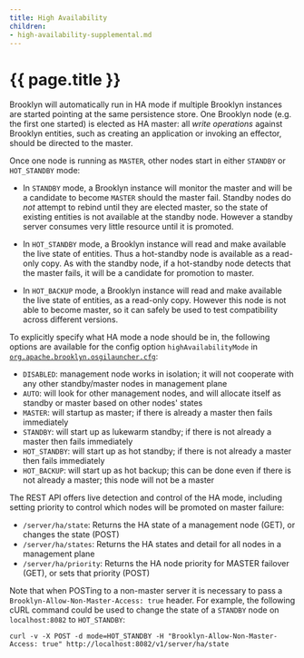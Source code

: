 ```yaml
---
title: High Availability
children:
- high-availability-supplemental.md
---
```

# {{ page.title }}

Brooklyn will automatically run in HA mode if multiple Brooklyn instances are started
pointing at the same persistence store.  One Brooklyn node (e.g. the first one started)
is elected as HA master:  all *write operations* against Brooklyn entities, such as creating
an application or invoking an effector, should be directed to the master.

Once one node is running as `MASTER`, other nodes start in either `STANDBY` or `HOT_STANDBY` mode:

* In `STANDBY` mode, a Brooklyn instance will monitor the master and will be a candidate
  to become `MASTER` should the master fail. Standby nodes do *not* attempt to rebind
  until they are elected master, so the state of existing entities is not available at
  the standby node.  However a standby server consumes very little resource until it is
  promoted.
  
* In `HOT_STANDBY` mode, a Brooklyn instance will read and make available the live state of
  entities.  Thus a hot-standby node is available as a read-only copy.
  As with the standby node, if a hot-standby node detects that the master fails,
  it will be a candidate for promotion to master.

* In `HOT_BACKUP` mode, a Brooklyn instance will read and make available the live state of
  entities, as a read-only copy. However this node is not able to become master,
  so it can safely be used to test compatibility across different versions.

To explicitly specify what HA mode a node should be in, the following options are available
for the config option `highAvailabilityMode` in [`org.apache.brooklyn.osgilauncher.cfg`](../paths.md):

* `DISABLED`: management node works in isolation; it will not cooperate with any other standby/master nodes in management plane
* `AUTO`: will look for other management nodes, and will allocate itself as standby or master based on other nodes' states
* `MASTER`: will startup as master; if there is already a master then fails immediately
* `STANDBY`: will start up as lukewarm standby; if there is not already a master then fails immediately
* `HOT_STANDBY`: will start up as hot standby; if there is not already a master then fails immediately
* `HOT_BACKUP`: will start up as hot backup; this can be done even if there is not already a master; this node will not be a master 

The REST API offers live detection and control of the HA mode,
including setting priority to control which nodes will be promoted on master failure:

* `/server/ha/state`: Returns the HA state of a management node (GET),
  or changes the state (POST)
* `/server/ha/states`: Returns the HA states and detail for all nodes in a management plane
* `/server/ha/priority`: Returns the HA node priority for MASTER failover (GET),
  or sets that priority (POST)

Note that when POSTing to a non-master server it is necessary to pass a `Brooklyn-Allow-Non-Master-Access: true` header.
For example, the following cURL command could be used to change the state of a `STANDBY` node on `localhost:8082` to `HOT_STANDBY`:

    curl -v -X POST -d mode=HOT_STANDBY -H "Brooklyn-Allow-Non-Master-Access: true" http://localhost:8082/v1/server/ha/state

